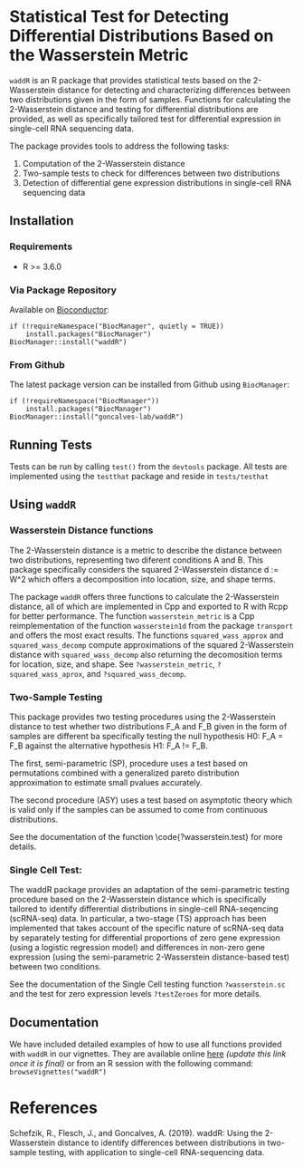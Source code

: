 # Statistical Test for Detecting Differential Distributions Based on the Wasserstein Metric

`waddR` is an R package that provides statistical tests based on the 2-Wasserstein distance for detecting and characterizing differences between two distributions given in the form of samples. Functions for calculating the 2-Wasserstein distance and testing for differential distributions are provided, as well as specifically tailored test for differential expression in single-cell RNA sequencing data.

The package provides tools to address the following tasks:
1. Computation of the 2-Wasserstein distance 
2. Two-sample tests to check for differences between two distributions
3. Detection of differential gene expression distributions in single-cell RNA sequencing data

## Installation

### Requirements

* R >= 3.6.0

### Via Package Repository

Available on [Bioconductor](https://bioconductor.org/packages/release/bioc/html/waddR.html):
```
if (!requireNamespace("BiocManager", quietly = TRUE))
    install.packages("BiocManager")
BiocManager::install("waddR")
```

### From Github

The latest package version can be installed from Github using `BiocManager`:

```
if (!requireNamespace("BiocManager"))
    install.packages("BiocManager")
BiocManager::install("goncalves-lab/waddR")
```

## Running Tests

Tests can be run by calling `test()` from the `devtools` package.
All tests are implemented using the `testthat` package and reside in `tests/testhat`



## Using `waddR`

### Wasserstein Distance functions

The 2-Wasserstein distance is a metric to describe the distance between two
distributions, representing two diferent conditions A and B. This package
specifically considers the squared 2-Wasserstein distance d := W^2 which
offers a decomposition into location, size, and shape terms.

The package `waddR` offers three functions to calculate the 2-Wasserstein
distance, all of which are implemented in Cpp and exported to R with Rcpp for
better performance.
The function `wasserstein_metric` is a Cpp reimplementation of the
function `wasserstein1d` from the package `transport` and offers the most exact
results.
The functions `squared_wass_approx` and `squared_wass_decomp` compute
approximations of the squared 2-Wasserstein distance with `squared_wass_decomp`
also returning the decomosition terms for location, size, and shape. 
See `?wasserstein_metric`, `?squared_wass_aprox`, and `?squared_wass_decomp`.

### Two-Sample Testing

This package provides two testing procedures using the 2-Wasserstein distance
to test whether two distributions F_A and F_B given in the form of samples are
different ba specifically testing the null hypothesis H0: F_A = F_B against the
alternative hypothesis H1: F_A != F_B.

The first, semi-parametric (SP), procedure uses a test based on permutations
combined with a generalized pareto distribution approximation to estimate small
pvalues accurately.

The second procedure (ASY) uses a test based on asymptotic theory which is
valid only if the samples can be assumed to come from continuous
distributions.

See the documentation of the function \code{?wasserstein.test} for more
details.

### Single Cell Test:

The waddR package provides an adaptation of the
semi-parametric testing procedure based on the 2-Wasserstein distance
which is specifically tailored to identify differential distributions in
single-cell RNA-seqencing (scRNA-seq) data. In particular, a two-stage
(TS) approach has been implemented that takes account of the specific
nature of scRNA-seq data by separately testing for differential
proportions of zero gene expression (using a logistic regression model)
and differences in non-zero gene expression (using the semi-parametric
2-Wasserstein distance-based test) between two conditions.

See the documentation of the Single Cell testing function `?wasserstein.sc`
and the test for zero expression levels `?testZeroes` for more details.

## Documentation

We have included detailed examples of how to use all functions provided with
`waddR` in our vignettes.
They are available online [here](https://github.com/goncalves-lab/waddR) 
*(update this link once it is final)* or from an R session with the
following command: 
`browseVignettes("waddR")`

# References

Schefzik, R., Flesch, J., and Goncalves, A. (2019). waddR: Using the 2-Wasserstein distance to identify differences between distributions in two-sample testing, with application to single-cell RNA-sequencing data.

